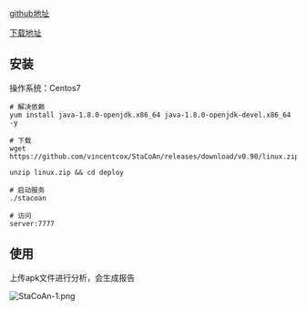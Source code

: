 [github地址](https://github.com/vincentcox/StaCoAn/)

[下载地址](https://github.com/vincentcox/StaCoAn/releases/download/v0.90/linux.zip)

## 安装
操作系统：Centos7

```
# 解决依赖
yum install java-1.8.0-openjdk.x86_64 java-1.8.0-openjdk-devel.x86_64 -y

# 下载
wget https://github.com/vincentcox/StaCoAn/releases/download/v0.90/linux.zip

unzip linux.zip && cd deploy

# 启动服务
./stacoan

# 访问
server:7777
```

## 使用
上传apk文件进行分析，会生成报告

![StaCoAn-1.png](https://github.com/bloodzer0/Enterprise_Security_Build--Open_Source/blob/master/Application%20Security/Mobile%20Security/img/StaCoAn-1.png)
